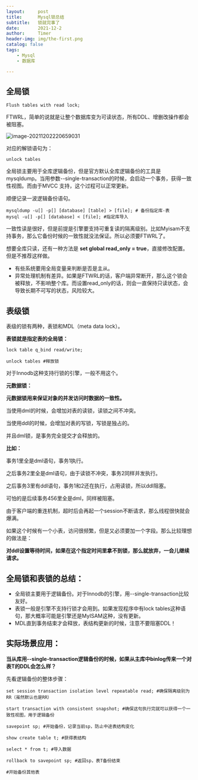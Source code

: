 ```yaml
---
layout:     post
title:      Mysql锁总结
subtitle:   锁就完事了
date:       2021-12-2
author:     Timer
header-img: img/the-first.png
catalog: false
tags:
    - Mysql
    - 数据库

---
```


## 全局锁

```mysql
Flush tables with read lock;
```

FTWRL，简单的说就是让整个数据库变为可读状态，所有DDL、增删改操作都会被阻塞。

![image-20211202220659031](https://gitee.com/timerizaya/timer-pic/raw/master/img/image-20211202220659031.png) 

对应的解锁语句为：

```mysql
unlock tables
```

全局锁主要用于全库逻辑备份，但是官方默认全库逻辑备份的工具是mysqldump。当用参数--single-transaction的时候，会启动一个事务，获得一致性视图。而由于MVCC 支持，这个过程可以正常更新。

顺便记录一波逻辑备份语句。

```shell
mysqldump -u[] -p[] [database] [table] > [file]; # 备份指定库-表
mysql -u[] -p[] [database] < [file]; #指定库导入
```

一致性读是很好，但是前提是引擎要支持可重复读的隔离级别。比如Myisam不支持事务，那么它备份时候的一致性就没法保证。所以必须要FTWRL了。

想要全库只读，还有一种方法是 **set global read_only = true**，直接修改配置。但是不推荐这样做。

- 有些系统要用全局变量来判断是否是主从。
- 异常处理机制有差异。如果是FTWRL的话，客户端异常断开，那么这个锁会被释放，不影响整个库。而设置read_only的话，则会一直保持只读状态，会导致长期不可写的状态，风险较大。

  

## 表级锁

表级的锁有两种，表锁和MDL（meta data lock）。

**表锁就是指定表的全局锁：**

```mysql
lock table q_bind read/write;

unlock tables #释放锁
```

对于Innodb这种支持行锁的引擎，一般不用这个。

**元数据锁：**

**元数据锁用来保证对象的并发访问时数据的一致性。**

当使用dml的时候，会增加对表的读锁，读锁之间不冲突。

当使用ddl的时候，会增加对表的写锁，写锁是独占的。

并且dml锁，是事务完全提交才会释放的。

**比如：**

事务1里全是dml语句，事务1执行。

之后事务2里全是dml语句，由于读锁不冲突，事务2同样并发执行。

之后事务3里有ddl语句，事务1和2还在执行，占用读锁，所以ddl阻塞。

可怕的是后续事务456里全是dml，同样被阻塞。

由于客户端的重连机制，超时后会再起一个session不断请求，那么线程很快就会爆满。

如果这个时候有一个小表，访问很频繁，但是又必须要加一个字段。那么比较理想的做法是：

**对ddl设置等待时间，如果在这个指定时间里拿不到锁，那么就放弃，一会儿继续请求。**

  



## 全局锁和表锁的总结：

- 全局锁主要用于逻辑备份。对于Innodb的引擎，用--single-transaction比较友好。
- 表锁一般是引擎不支持行锁才会用到。如果发现程序中有lock tables这种语句，那大概率可能是引擎还是MyISAM这种，没有更新。
- MDL直到事务结束才会释放，表结构更新的时候，注意不要阻塞DDL！

  



## 实际场景应用：

**当从库用--single-transaction逻辑备份的时候，如果从主库中binlog传来一个对表T的DDL会怎么样？**

先看逻辑备份的整体步骤：

```mysql
set session transaction isolation level repeatable read; #确保隔离级别为RR（虽然默认也是RR）

start transaction with consistent snapshot; #确保这句执行完就可以获得一个一致性视图，用于逻辑备份

savepoint sp; #开始备份，记录当前sp，防止中途表结构变化

show create table t; #获得表结构

select * from t; #导入数据

rollback to savepoint sp; #返回sp，表T备份结束

#开始备份其他表
```















































